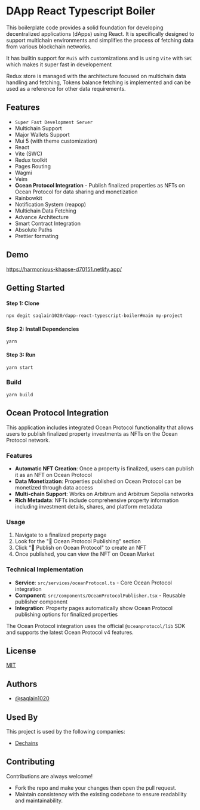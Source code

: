 # DApp React Typescript Boiler

This boilerplate code provides a solid foundation for developing decentralized applications (dApps) using React. It is specifically designed to support multichain environments and simplifies the process of fetching data from various blockchain networks.

It has builtin support for `Mui5` with customizations and is using `Vite` with `SWC` which makes it super fast in developement

Redux store is managed with the architecture focused on multichain data handling and fetching, Tokens balance fetching is implemented and can be used as a reference for other data requirements.

## Features

- `Super Fast Development Server`
- Multichain Support
- Major Wallets Support
- Mui 5 (with theme customization)
- React
- Vite (SWC)
- Redux toolkit
- Pages Routing
- Wagmi
- Veim
- **Ocean Protocol Integration** - Publish finalized properties as NFTs on Ocean Protocol for data sharing and monetization
- Rainbowkit
- Notification System (reapop)
- Multichain Data Fetching
- Advance Architecture
- Smart Contract Integration
- Absolute Paths
- Prettier formating

## Demo

https://harmonious-khapse-d70151.netlify.app/

## Getting Started

#### Step 1: Clone

```
npx degit saqlain1020/dapp-react-typescript-boiler#main my-project
```

#### Step 2: Install Dependencies

```
yarn
```

#### Step 3: Run

```
yarn start
```

### Build

```
yarn build
```

## Ocean Protocol Integration

This application includes integrated Ocean Protocol functionality that allows users to publish finalized property investments as NFTs on the Ocean Protocol network.

### Features

- **Automatic NFT Creation**: Once a property is finalized, users can publish it as an NFT on Ocean Protocol
- **Data Monetization**: Properties published on Ocean Protocol can be monetized through data access
- **Multi-chain Support**: Works on Arbitrum and Arbitrum Sepolia networks
- **Rich Metadata**: NFTs include comprehensive property information including investment details, shares, and platform metadata

### Usage

1. Navigate to a finalized property page
2. Look for the "🌊 Ocean Protocol Publishing" section
3. Click "🚀 Publish on Ocean Protocol" to create an NFT
4. Once published, you can view the NFT on Ocean Market

### Technical Implementation

- **Service**: `src/services/oceanProtocol.ts` - Core Ocean Protocol integration
- **Component**: `src/components/OceanProtocolPublisher.tsx` - Reusable publisher component
- **Integration**: Property pages automatically show Ocean Protocol publishing options for finalized properties

The Ocean Protocol integration uses the official `@oceanprotocol/lib` SDK and supports the latest Ocean Protocol v4 features.

## License

[MIT](https://choosealicense.com/licenses/mit/)

## Authors

- [@saqlain1020](https://www.github.com/saqlain1020)

## Used By

This project is used by the following companies:

- [Dechains](https://dechains.com)

## Contributing

Contributions are always welcome!

- Fork the repo and make your changes then open the pull request.
- Maintain consistency with the existing codebase to ensure readability and maintainability.

